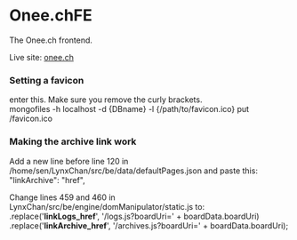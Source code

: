 # Onee.chFE
The Onee.ch frontend. 

Live site: <a href="https://onee.ch" target="blank">onee.ch</a>

<h3>Setting a favicon</h3>
enter this. Make sure you remove the curly brackets. <br>
mongofiles -h localhost -d {DBname} -l {/path/to/favicon.ico} put /favicon.ico

<h3>Making the archive link work</h3>
Add a new line before line 120 in /home/sen/LynxChan/src/be/data/defaultPages.json and paste this:
"linkArchive": "href", <br>

Change lines 459 and 460 in LynxChan/src/be/engine/domManipulator/static.js to: 
    .replace('__linkLogs_href__', '/logs.js?boardUri=' + boardData.boardUri)
	  .replace('__linkArchive_href__', '/archives.js?boardUri=' + boardData.boardUri);
